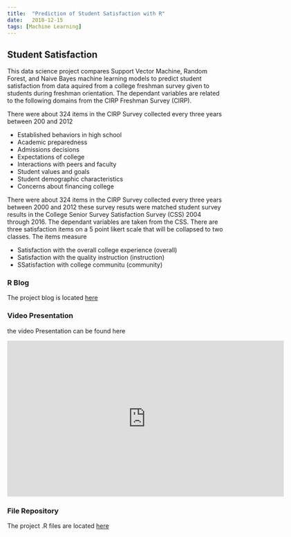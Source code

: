 ```yaml
---
title:  "Prediction of Student Satisfaction with R"
date:   2018-12-15
tags: [Machine Learning]
---
```

## Student Satisfaction

This data science project compares Support Vector Machine, Random Forest, and Naive Bayes 
machine learning models to predict student satisfaction from data aquired from a college 
freshman survey given to students during freshman orientation. The dependant variables are 
related to the following domains from the CIRP Freshman Survey (CIRP).  

There were about 324 items in the CIRP Survey collected every three years between 200 and 2012

- Established behaviors in high school
- Academic preparedness
- Admissions decisions
- Expectations of college
- Interactions with peers and faculty
- Student values and goals
- Student demographic characteristics
- Concerns about financing college

There were about 324 items in the CIRP Survey collected every three years between 2000 and 2012 these survey resuts were matched student survey results in the College Senior Survey Satisfaction Survey (CSS) 2004 through 2016. The dependant variables are taken from the CSS. There are three satisfaction items on a 5 point likert scale that will be collapsed to two classes. The items measure

- Satisfaction with the overall college experience (overall)
- Satisfaction with the quality instruction (instruction)
- SSatisfaction with college communitu (community)

### R Blog

The project blog is located [here](https://joshua-farrell.github.io/projects/student-satisfaction.html)

### Video Presentation

the video Presentation can be found here
<iframe width="640" height="360" src="https://www.youtube-nocookie.com/embed/l2Of1-d5E5o?controls=0&showinfo=0" frameborder="0" allowfullscreen></iframe>

### File Repository

The project .R files are located [here](https://joshua-farrell.github.io/projects/)



